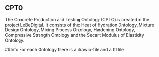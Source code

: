 ## CPTO
The Concrete Production and Testing Ontology (CPTO) is created in the project LeBeDigital.
It consists of the: Heat of Hydration Ontology, Mixture Design Ontology, Mixing Process Ontology,
                    Hardening Ontology, Compressive Strength Ontology and the Secant Modulus of Elasticity Ontology.
                   

##Info
For each Ontology there is a drawio-file and a ttl file

